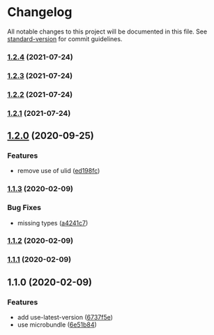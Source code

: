 # Changelog

All notable changes to this project will be documented in this file. See [standard-version](https://github.com/conventional-changelog/standard-version) for commit guidelines.

### [1.2.4](https://github.com/evanrs/use-latest-version/compare/v1.2.3...v1.2.4) (2021-07-24)

### [1.2.3](https://github.com/evanrs/use-latest-version/compare/v1.2.2...v1.2.3) (2021-07-24)

### [1.2.2](https://github.com/evanrs/use-latest-version/compare/v1.2.1...v1.2.2) (2021-07-24)

### [1.2.1](https://github.com/evanrs/use-latest-version/compare/v1.2.0...v1.2.1) (2021-07-24)

## [1.2.0](https://github.com/evanrs/use-latest-version/compare/v1.1.3...v1.2.0) (2020-09-25)


### Features

* remove use of ulid ([ed198fc](https://github.com/evanrs/use-latest-version/commit/ed198fcb1bb4a9c849c07236f818260be12af897))

### [1.1.3](https://github.com/evanrs/use-latest-version/compare/v1.1.2...v1.1.3) (2020-02-09)


### Bug Fixes

* missing types ([a4241c7](https://github.com/evanrs/use-latest-version/commit/a4241c76a661c7a1deae23926192fcedcd88ec4d))

### [1.1.2](https://github.com/evanrs/use-latest-version/compare/v1.1.1...v1.1.2) (2020-02-09)

### [1.1.1](https://github.com/evanrs/use-latest-version/compare/v1.1.0...v1.1.1) (2020-02-09)

## 1.1.0 (2020-02-09)


### Features

* add use-latest-version ([6737f5e](https://github.com/evanrs/use-latest-version/commit/6737f5ea57c7e61189e2e99cedcec170609d399f))
* use microbundle ([6e51b84](https://github.com/evanrs/use-latest-version/commit/6e51b8443ff22dd7c5236f79d9137cd8c55c5740))
